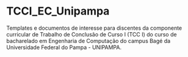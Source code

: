 # TCCI_EC_Unipampa
Templates e documentos de interesse para discentes da componente curricular de Trabalho de Conclusão de Curso I (TCC I) do curso de bacharelado em Engenharia de Computação do campus Bagé da Universidade Federal do Pampa - UNIPAMPA.

